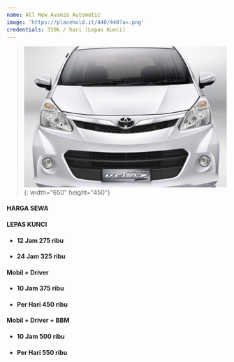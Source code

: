 ```yaml
---
name: All New Avanza Automatic
image: 'https://placehold.it/440/440?a=.png'
credentials: 350k / hari (Lepas Kunci)
---
```


> ![](/uploads/veloz.jpg){: width="650" height="450"}

#### **HARGA SEWA**

#### LEPAS KUNCI

* #### 12 Jam 275 ribu
* #### 24 Jam 325 ribu

#### Mobil + Driver

* #### 10 Jam 375 ribu
* #### Per Hari 450 ribu

#### Mobil + Driver + BBM

* #### 10 Jam 500 ribu
* #### Per Hari 550 ribu